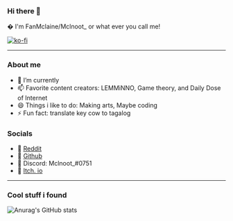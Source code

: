 ### Hi there 👋

� I'm FanMclaine/Mclnoot_ or what ever you call me!

[![ko-fi](https://ko-fi.com/img/githubbutton_sm.svg)](https://ko-fi.com/Q5Q3611TP)

---

### About me

- 🌱 I’m currently 
- 📫 Favorite content creators: LEMMiNNO, Game theory, and Daily Dose of Internet
- 😄 Things i like to do: Making arts, Maybe coding
- ⚡ Fun fact: translate key cow to tagalog

### Socials 

* 🌱 [Reddit](https://reddit.com/user/redditname_mclaine)
* 🌱 [Github](https://github.com/FanMclaine)
* 🌱 Discord: Mclnoot_#0751
* 🌱 [Itch. io](https://mclnootdev.itch.io/)

--- 
 
### Cool stuff i found
 
![Anurag's GitHub stats](https://github-readme-stats.vercel.app/api?username=FanMclaine&show_icons=true)
